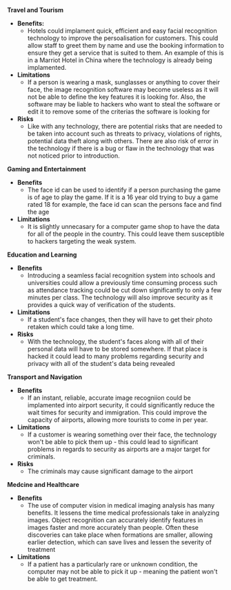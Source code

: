 **Travel and Tourism**
* **Benefits:**  
  *  Hotels could implament quick, efficient and easy facial recognition technology to improve the persoalisation for customers. This could allow staff to greet them by name and use the booking information to ensure they get a service that is suited to them. An example of this is in a Marriot Hotel in China where the technology is already being implamented.
* **Limitations**  
  * If a person is wearing a mask, sunglasses or anything to cover their face, the image recognition software may become useless as it will not be able to define the key features it is looking for. Also, the software may be liable to hackers who want to steal the software or edit it to remove some of the criterias the software is looking for
* **Risks**  
  *  Like with any technology, there are potential risks that are needed to be taken into account such as threats to privacy, violations of rights, potential data theft along with others. There are also risk of error in the technology if there is a bug or flaw in the technology that was not noticed prior to introduction.


**Gaming and Entertainment**
* **Benefits**  
  * The face id can be used to identify if a person purchasing the game is of age to play the game. If it is a 16 year old trying to buy a game rated 18 for example, the face id can scan the persons face and find the age
* **Limitations**  
  * It is slightly unnecasary for a computer game shop to have the data for all of the people in the country. This could leave them susceptible to hackers targeting the weak system.



**Education and Learning**
* **Benefits**  
  * Introducing a seamless facial recognition system into schools and universities could allow a previously time consuming process such as attendance tracking could be cut down significantly to only a few minutes per class. The technology will also improve security as it provides a quick way of verification of the students.
* **Limitations**  
  * If a student's face changes, then they will have to get their photo retaken which could take a long time.
* **Risks**  
  * With the technology, the student's faces along with all of their personal data will have to be stored somewhere.  If that place is hacked it could lead to many problems regarding security and privacy with all of the student's data being revealed

**Transport and Navigation**
* **Benefits**  
  * If an instant, reliable, accurate image recogniion could be implamented into airport security, it could significantly reduce the wait times for security and immigration. This could improve the capacity of airports, allowing more tourists to come in per year.
* **Limitations**  
  * If a customer is wearing something over their face, the technology won't be able to pick them up - this could lead to significant problems in regards to security as airports are a major target for criminals. 
* **Risks**  
  * The criminals may cause significant damage to the airport


**Medcine and Healthcare**
* **Benefits**  
  * The use of computer vision in medical imaging analysis has many benefits. It lessens the time medical professionals take in analyzing images. Object recognition can accurately identify features in images faster and more accurately than people. Often these discoveries can take place when formations are smaller, allowing earlier detection, which can save lives and lessen the severity of treatment
* **Limitations**  
  * If a patient has a particularly rare or unknown condition, the computer may not be able to pick it up - meaning the patient won't be able to get treatment.

